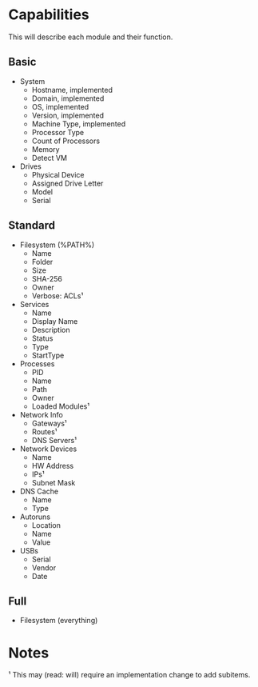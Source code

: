# Capabilities

This will describe each module and their function.

## Basic

- System
	- Hostname, implemented
	- Domain, implemented
	- OS, implemented
	- Version, implemented
	- Machine Type, implemented
	- Processor Type
	- Count of Processors
	- Memory
	- Detect VM
- Drives
	- Physical Device
	- Assigned Drive Letter
	- Model
	- Serial

## Standard

- Filesystem (%PATH%)
	- Name
	- Folder
	- Size
	- SHA-256
	- Owner
	- Verbose: ACLs¹
- Services
	- Name
	- Display Name
	- Description
	- Status
	- Type
	- StartType
- Processes
	- PID
	- Name
	- Path
	- Owner
	- Loaded Modules¹
- Network Info
	- Gateways¹
	- Routes¹
	- DNS Servers¹
- Network Devices
	- Name
	- HW Address
	- IPs¹
	- Subnet Mask
- DNS Cache
	- Name
	- Type
- Autoruns
	- Location
	- Name
	- Value
- USBs
	- Serial
	- Vendor
	- Date

## Full

- Filesystem (everything)


# Notes

¹ This may (read: will) require an implementation change to add subitems.
